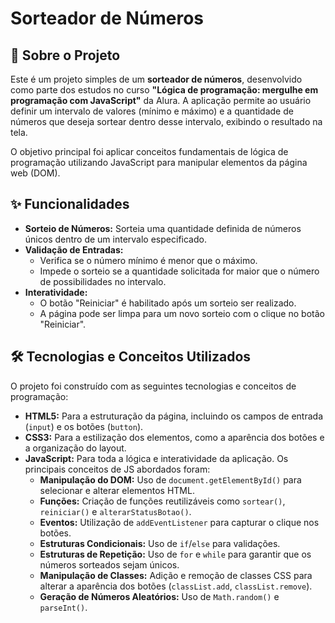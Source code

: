 # Sorteador de Números

## 📖 Sobre o Projeto

Este é um projeto simples de um **sorteador de números**, desenvolvido como parte dos estudos no curso **"Lógica de programação: mergulhe em programação com JavaScript"** da Alura. A aplicação permite ao usuário definir um intervalo de valores (mínimo e máximo) e a quantidade de números que deseja sortear dentro desse intervalo, exibindo o resultado na tela.

O objetivo principal foi aplicar conceitos fundamentais de lógica de programação utilizando JavaScript para manipular elementos da página web (DOM).

## ✨ Funcionalidades

*   **Sorteio de Números:** Sorteia uma quantidade definida de números únicos dentro de um intervalo especificado.
*   **Validação de Entradas:**
    *   Verifica se o número mínimo é menor que o máximo.
    *   Impede o sorteio se a quantidade solicitada for maior que o número de possibilidades no intervalo.
*   **Interatividade:**
    *   O botão "Reiniciar" é habilitado após um sorteio ser realizado.
    *   A página pode ser limpa para um novo sorteio com o clique no botão "Reiniciar".

## 🛠️ Tecnologias e Conceitos Utilizados

O projeto foi construído com as seguintes tecnologias e conceitos de programação:

*   **HTML5:** Para a estruturação da página, incluindo os campos de entrada (`input`) e os botões (`button`).
*   **CSS3:** Para a estilização dos elementos, como a aparência dos botões e a organização do layout.
*   **JavaScript:** Para toda a lógica e interatividade da aplicação. Os principais conceitos de JS abordados foram:
    *   **Manipulação do DOM:** Uso de `document.getElementById()` para selecionar e alterar elementos HTML.
    *   **Funções:** Criação de funções reutilizáveis como `sortear()`, `reiniciar()` e `alterarStatusBotao()`.
    *   **Eventos:** Utilização de `addEventListener` para capturar o clique nos botões.
    *   **Estruturas Condicionais:** Uso de `if`/`else` para validações.
    *   **Estruturas de Repetição:** Uso de `for` e `while` para garantir que os números sorteados sejam únicos.
    *   **Manipulação de Classes:** Adição e remoção de classes CSS para alterar a aparência dos botões (`classList.add`, `classList.remove`).
    *   **Geração de Números Aleatórios:** Uso de `Math.random()` e `parseInt()`.